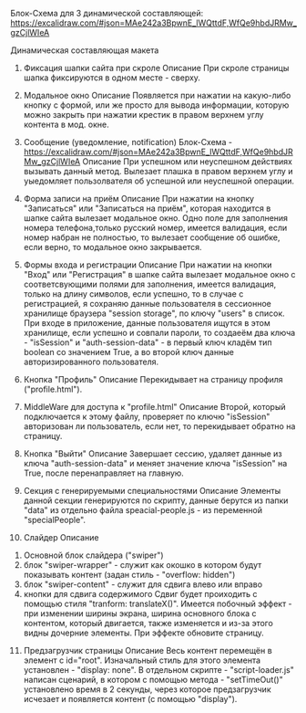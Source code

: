
Блок-Схема для 3 динамической составляющей: https://excalidraw.com/#json=MAe242a3BpwnE_lWQttdF,WfQe9hbdJRMw_gzCjlWIeA



Динамическая составляющая макета
1. Фиксация шапки сайта при скроле
Описание
При скроле страницы шапка фиксируются в одном месте - сверху.

2. Модальное окно
Описание
Появляется при нажатии на какую-либо кнопку с формой, или же просто для вывода информации,
которую можно закрыть при нажатии крестик в правом верхнем углу контента в мод. окне.

3. Сообщение (уведомление, notification)
Блок-Схема - https://excalidraw.com/#json=MAe242a3BpwnE_lWQttdF,WfQe9hbdJRMw_gzCjlWIeA
Описание
При успешном или неуспешном действиях вызывать данный метод. Вылезает плашка в правом верхнем углу и уыедомляет пользолвателя об успешной или неуспешной операции.

4. Форма записи на приём
Описание
При нажатии на кнопку "Записаться" или "Записаться на приём", которая находится в шапке сайта вылезает
модальное окно. Одно поле для заполнения номера телефона,только русский номер,
имеется валидация, если номер набран не полностью, то вылезает сообщение об ошибке, если верно, то модальное окно закрывается.

5. Формы входа и регистрации
Описание
При нажатии на кнопки "Вход" или "Регистрация" в шапке сайта вылезает модальное окно с соответсвующими полями для заполнения, имеется валидация, только на длину символов, если успешно, то в случае с регистрацией, я сохраняю данные пользователя в сессионное хранилище браузера "session storage", по ключу "users" в список. При входе в приложение, данные пользователя ищутся в этом хранилище, если успешно и совпали пароли, то создаеём два ключа - "isSession" и "auth-session-data" - в первый ключ кладём тип boolean со значением True, а во второй ключ данные авторизированного пользователя.

6. Кнопка "Профиль"
Описание
Перекидывает на страницу профиля ("profile.html").

7. MiddleWare для доступа к "profile.html"
Описание
Второй, который подключается к этому файлу, проверяет по ключю "isSession" авторизован ли пользователь, если нет, то перекидывает обратно на страницу.

8. Кнопка "Выйти"
Описание
Завершает сессию, удаляет данные из ключа "auth-session-data" и меняет значение ключа "isSession" на True, после перенаправляет на главную.

9. Секция с генерируемыми специальностями
Описание
Элементы данной секции генерируются по скрипту, данные берутся из папки "data" из отдельно файла speacial-people.js - из переменной "specialPeople".

10. Слайдер
Описание
1) Основной блок слайдера ("swiper")
2) блок "swiper-wrapper" - служит как окошко в котором будут показывать контент (задан стиль - "overflow: hidden")
3) блок "swiper-content" - служит для сдвига влево или вправо
4) кнопки для сдвига содержимого
Сдвиг будет проиходить с помощью стиля "tranform: translateX()".
Имеется побочный эффект - при изменении ширины экрана, ширина основного блока с контентом, который двигается, также изменяется и из-за этого видны дочерние элементы. При эффекте обновите страницу.

11. Предзагрузчик страницы
Описание
Весь контент перемещён в элемент с id="root". Изначальный стиль для этого элемента установлен - "display: none". В отдельном скрипте - "script-loader.js" написан сценарий, в котором с помощью метода - "setTimeOut()" установлено время в 2 секунды, через которое предзагрузчик исчезает и появляется контент (с помощью "display").

